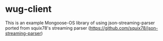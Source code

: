 # wug-client
This is an example Mongoose-OS library of using json-streaming-parser ported from squix78's streaming parser (https://github.com/squix78/json-streaming-parser) 
